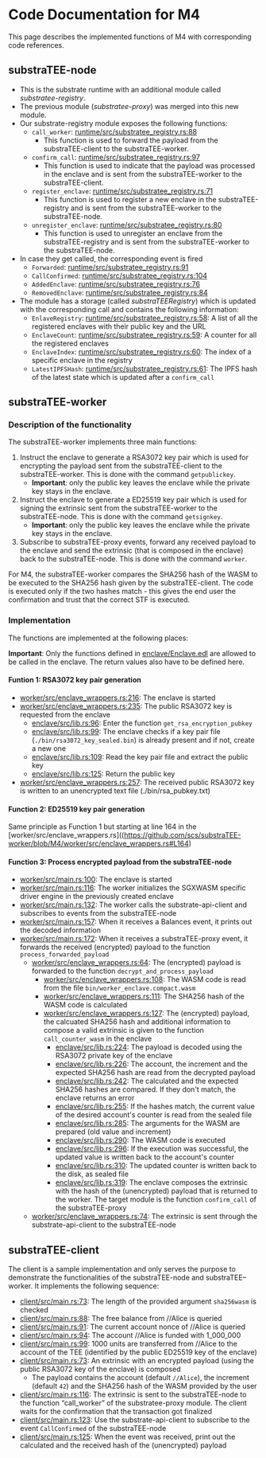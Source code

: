 # Code Documentation for M4
This page describes the implemented functions of M4 with corresponding code references.

## substraTEE-node
- This is the substrate runtime with an additional module called _substratee-registry_.
- The previous module (_substratee-proxy_) was merged into this new module.
- Our substrate-registry module exposes the following functions:
  - `call_worker`: [runtime/src/substratee_registry.rs:88](https://github.com/scs/substraTEE-node/blob/M4/runtime/src/substratee_registry.rs#L88)
    - This function is used to forward the payload from the substraTEE-client to the substraTEE-worker.
  - `confirm_call`: [runtime/src/substratee_registry.rs:97](https://github.com/scs/substraTEE-node/blob/M4/runtime/src/substratee_registry.rs#L97)
    - This function is used to indicate that the payload was processed in the enclave and is sent from the substraTEE-worker to the substraTEE-client.
  - `register_enclave`: [runtime/src/substratee_registry.rs:71](https://github.com/scs/substraTEE-node/blob/M4/runtime/src/substratee_registry.rs#L71)
    - This function is used to register a new enclave in the substraTEE-registry and is sent from the substraTEE-worker to the substraTEE-node.
  - `unregister_enclave`: [runtime/src/substratee_registry.rs:80](https://github.com/scs/substraTEE-node/blob/M4/runtime/src/substratee_registry.rs#L80)
    - This function is used to unregister an enclave from the substraTEE-registry and is sent from the substraTEE-worker to the substraTEE-node.
- In case they get called, the corresponding event is fired
  - `Forwarded`: [runtime/src/substratee_registry.rs:91](https://github.com/scs/substraTEE-node/blob/M4/runtime/src/substratee_registry.rs#L91)
  - `CallConfirmed`: [runtime/src/substratee_registry.rs:104](https://github.com/scs/substraTEE-node/blob/M4/runtime/src/substratee_registry.rs#L104)
  - `AddedEnclave`: [runtime/src/substratee_registry.rs:76](https://github.com/scs/substraTEE-node/blob/M4/runtime/src/substratee_registry.rs#L76)
  - `RemovedEnclave`: [runtime/src/substratee_registry.rs:84](https://github.com/scs/substraTEE-node/blob/M4/runtime/src/substratee_registry.rs#L84)
- The module has a storage (called _substraTEERegistry_) which is updated with the corresponding call and contains the following information:
  - `EnlaveRegistry`: [runtime/src/substratee_registry.rs:58](https://github.com/scs/substraTEE-node/blob/M4/runtime/src/substratee_registry.rs#L58): A list of all the registered enclaves with their public key and the URL
  - `EnclaveCount`: [runtime/src/substratee_registry.rs:59](https://github.com/scs/substraTEE-node/blob/M4/runtime/src/substratee_registry.rs#L59): A counter for all the registered enclaves
  - `EnclaveIndex`: [runtime/src/substratee_registry.rs:60](https://github.com/scs/substraTEE-node/blob/M4/runtime/src/substratee_registry.rs#L60): The index of a specific enclave in the registry
  - `LatestIPFSHash`: [runtime/src/substratee_registry.rs:61](https://github.com/scs/substraTEE-node/blob/M4/runtime/src/substratee_registry.rs#L61): The IPFS hash of the latest state which is updated after a `confirm_call`

## substraTEE-worker
### Description of the functionality
The substraTEE-worker implements three main functions:
1. Instruct the enclave to generate a RSA3072 key pair which is used for encrypting the payload sent from the substraTEE-client to the substraTEE-worker. This is done with the command `getpublickey`.
   - **Important**: only the public key leaves the enclave while the private key stays in the enclave.
2. Instruct the enclave to generate a ED25519 key pair which is used for signing the extrinsic sent from the substraTEE-worker to the substraTEE-node. This is done with the command `getsignkey`.
    - **Important**: only the public key leaves the enclave while the private key stays in the enclave.
3. Subscribe to substraTEE-proxy events, forward any received payload to the enclave and send the extrinsic (that is composed in the enclave) back to the substraTEE-node. This is done with the command `worker`.

For M4, the substraTEE-worker compares the SHA256 hash of the WASM to be executed to the SHA256 hash given by the substraTEE-client. The code is executed only if the two hashes match - this gives the end user the confirmation and trust that the correct STF is executed.

### Implementation
The functions are implemented at the following places:

**Important**: Only the functions defined in [enclave/Enclave.edl](https://github.com/scs/substraTEE-worker/blob/M4/enclave/Enclave.edl) are allowed to be called in the enclave. The return values also have to be defined here.

#### Funtion 1: RSA3072 key pair generation
- [worker/src/enclave_wrappers.rs:216](https://github.com/scs/substraTEE-worker/blob/M4/worker/src/enclave_wrappers.rs#L216): The enclave is started
- [worker/src/enclave_wrappers.rs:235](https://github.com/scs/substraTEE-worker/blob/M4/worker/src/enclave_wrappers.rs#L235): The public RSA3072 key is requested from the enclave
  - [enclave/src/lib.rs:96](https://github.com/scs/substraTEE-worker/blob/M4/enclave/src/lib.rs#L96): Enter the function `get_rsa_encryption_pubkey`
  - [enclave/src/lib.rs:99](https://github.com/scs/substraTEE-worker/blob/M4/enclave/src/lib.rs#L99): The enclave checks if a key pair file (`./bin/rsa3072_key_sealed.bin`) is already present and if not, create a new one
  - [enclave/src/lib.rs:109](https://github.com/scs/substraTEE-worker/blob/M4/enclave/src/lib.rs#L109): Read the key pair file and extract the public key
  - [enclave/src/lib.rs:125](https://github.com/scs/substraTEE-worker/blob/M4/enclave/src/lib.rs#L125): Return the public key
- [worker/src/enclave_wrappers.rs:257](https://github.com/scs/substraTEE-worker/blob/M4/worker/src/enclave_wrappers.rs#L257): The received public RSA3072 key is written to an unencrypted text file (./bin/rsa_pubkey.txt)

#### Function 2: ED25519 key pair generation
Same principle as Function 1 but starting at line 164 in the [worker/src/enclave_wrappers.rs]((https://github.com/scs/substraTEE-worker/blob/M4/worker/src/enclave_wrappers.rs#L164)

#### Function 3: Process encrypted payload from the substraTEE-node

- [worker/src/main.rs:100](https://github.com/scs/substraTEE-worker/blob/M4/worker/src/main.rs#L100): The enclave is started
- [worker/src/main.rs:116](https://github.com/scs/substraTEE-worker/blob/M4/worker/src/main.rs#L116): The worker initializes the SGXWASM specific driver engine in the previously created enclave
- [worker/src/main.rs:132](https://github.com/scs/substraTEE-worker/blob/M4/worker/src/main.rs#L132): The worker calls the substrate-api-client and subscribes to events from the substraTEE-node
- [worker/src/main.rs:157](https://github.com/scs/substraTEE-worker/blob/M4/worker/src/main.rs#L157): When it receives a Balances event, it prints out the decoded information
- [worker/src/main.rs:172](https://github.com/scs/substraTEE-worker/blob/M4/worker/src/main.rs#L172): When it receives a substraTEE-proxy event, it forwards the received (encrypted) payload to the function `process_forwarded_payload`
  - [worker/src/enclave_wrappers.rs:64](https://github.com/scs/substraTEE-worker/blob/M4/worker/src/enclave_wrappers.rs#L64): The (encrypted) payload is forwarded to the function `decrypt_and_process_payload`
    - [worker/src/enclave_wrappers.rs:108](https://github.com/scs/substraTEE-worker/blob/M4/worker/src/enclave_wrappers.rs#L108): The WASM code is read from the file `bin/worker_enclave.compact.wasm`
    - [worker/src/enclave_wrappers.rs:111](https://github.com/scs/substraTEE-worker/blob/M4/worker/src/enclave_wrappers.rs#L111): The SHA256 hash of the WASM code is calculated
    - [worker/src/enclave_wrappers.rs:127](https://github.com/scs/substraTEE-worker/blob/M4/worker/src/enclave_wrappers.rs#L127): The (encrypted) payload, the calcuated SHA256 hash and additional information to compose a valid extrinsic is given to the function `call_counter_wasm` in the enclave
      - [enclave/src/lib.rs:224](https://github.com/scs/substraTEE-worker/blob/M4/enclave/src/lib.rs#L224): The payload is decoded using the RSA3072 private key of the enclave
      - [enclave/src/lib.rs:226](https://github.com/scs/substraTEE-worker/blob/M4/enclave/src/lib.rs#L226): The account, the increment and the expected SHA256 hash are read from the decrypted payload
      - [enclave/src/lib.rs:242](https://github.com/scs/substraTEE-worker/blob/M4/enclave/src/lib.rs#L242): The calculated and the expected SHA256 hashes are compared. If they don't match, the enclave returns an error
      - [enclave/src/lib.rs:255](https://github.com/scs/substraTEE-worker/blob/M4/enclave/src/lib.rs#L255): If the hashes match, the current value of the desired account's counter is read from the sealed file
      - [enclave/src/lib.rs:285](https://github.com/scs/substraTEE-worker/blob/M4/enclave/src/lib.rs#L285): The arguments for the WASM are prepared (old value and increment)
      - [enclave/src/lib.rs:290](https://github.com/scs/substraTEE-worker/blob/M4/enclave/src/lib.rs#L290): The WASM code is executed
      - [enclave/src/lib.rs:296](https://github.com/scs/substraTEE-worker/blob/M4/enclave/src/lib.rs#L296): If the execution was successful, the updated value is written back to the account's counter
      - [enclave/src/lib.rs:310](https://github.com/scs/substraTEE-worker/blob/M4/enclave/src/lib.rs#L310): The updated counter is written back to the disk, as sealed file
      - [enclave/src/lib.rs:319](https://github.com/scs/substraTEE-worker/blob/M4/enclave/src/lib.rs#L319): The enclave composes the extrinsic with the hash of the (unencrypted) payload that is returned to the worker. The target module is the function `confirm_call` of the substraTEE-proxy
  - [worker/src/enclave_wrappers.rs:74](https://github.com/scs/substraTEE-worker/blob/M4/worker/src/enclave_wrappers.rs#L74): The extrinsic is sent through the substrate-api-client to the substraTEE-node

## substraTEE-client
The client is a sample implementation and only serves the purpose to demonstrate the functionalities of the substraTEE-node and substraTEE–worker. It implements the following sequence:
 - [client/src/main.rs:73](https://github.com/scs/substraTEE-worker/blob/M4/client/src/main.rs#L73): The length of the provided argument `sha256wasm` is checked
 - [client/src/main.rs:88](https://github.com/scs/substraTEE-worker/blob/M4/client/src/main.rs#L88): The free balance from //Alice is queried
 - [client/src/main.rs:91](https://github.com/scs/substraTEE-worker/blob/M4/client/src/main.rs#L91): The current account nonce of //Alice is queried
 - [client/src/main.rs:94](https://github.com/scs/substraTEE-worker/blob/M4/client/src/main.rs#L94): The account //Alice is funded with 1_000_000
 - [client/src/main.rs:99](https://github.com/scs/substraTEE-worker/blob/M4/client/src/main.rs#L99): 1000 units are transferred from //Alice to the account of the TEE (identified by the public ED25519 key of the enclave)
 - [client/src/main.rs:73](https://github.com/scs/substraTEE-worker/blob/M4/client/src/main.rs#L73): An extrinsic with an encrypted payload (using the public RSA3072 key of the enclave) is composed
     - The payload contains the account (default `//Alice`), the increment (default `42`) and the SHA256 hash of the WASM provided by the user
 - [client/src/main.rs:116](https://github.com/scs/substraTEE-worker/blob/M4/client/src/main.rs#L116): The extrinsic is sent to the substraTEE-node to the function “call_worker” of the substratee-proxy module. The client waits for the confirmation that the transaction got finalized
 - [client/src/main.rs:123](https://github.com/scs/substraTEE-worker/blob/M4/client/src/main.rs#L123): Use the substrate-api-client to subscribe to the event `CallConfirmed` of the substraTEE-node
 - [client/src/main.rs:125](https://github.com/scs/substraTEE-worker/blob/M4/client/src/main.rs#L125): When the event was received, print out the calculated and the received hash of the (unencrypted) payload




